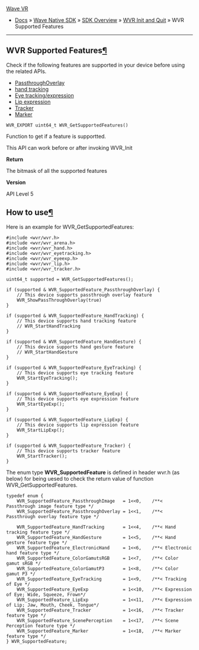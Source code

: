 [Wave VR](https://hub.vive.com/storage/docs/en-us/index.html)

+   [Docs](https://hub.vive.com/storage/docs/en-us/index.html) » [Wave Native SDK](https://hub.vive.com/storage/docs/en-us/NativeSdk.html) » [SDK Overview](https://hub.vive.com/storage/docs/en-us/SdkOverview.html) » [WVR Init and Quit](https://hub.vive.com/storage/docs/en-us/Sdk_WvrInitAndQuit.html) » WVR Supported Features

* * *

## WVR Supported Features[¶](#wvr-supported-features "Permalink to this headline")

Check if the following features are supported in your device before using the related APIs.

+   [PassthroughOverlay](https://hub.vive.com/storage/docs/en-us/WVR_ShowPassthroughOverlay.html#wvr-showpassthroughoverlay)
+   [hand tracking](https://hub.vive.com/storage/docs/en-us/Sdk_WvrHand.html#sdk-wvrhand)
+   [Eye tracking/expression](https://hub.vive.com/storage/docs/en-us/Sdk_WvrEye.html#sdk-wvreye)
+   [Lip expression](https://hub.vive.com/storage/docs/en-us/Sdk_LipExpression.html#sdk-lipexpression)
+   [Tracker](https://hub.vive.com/storage/docs/en-us/Sdk_WvrTracker.html#sdk-wvrtracker)
+   [Marker](https://hub.vive.com/storage/docs/en-us/Sdk_WvrMarker.html#sdk-wvrmarker)

`WVR_EXPORT uint64_t WVR_GetSupportedFeatures()`

Function to get if a feature is supportted.

This API can work before or after invoking WVR\_Init

**Return**

The bitmask of all the supported features

**Version**

API Level 5

## How to use[¶](#how-to-use "Permalink to this headline")

Here is an example for WVR\_GetSupportedFeatures:

```
#include <wvr/wvr.h>
#include <wvr/wvr_arena.h>
#include <wvr/wvr_hand.h>
#include <wvr/wvr_eyetracking.h>
#include <wvr/wvr_eyeexp.h>
#include <wvr/wvr_lip.h>
#include <wvr/wvr_tracker.h>

uint64_t supported = WVR_GetSupportedFeatures();

if (supported & WVR_SupportedFeature_PassthroughOverlay) {
    // This device supports passthrough overlay feature
    WVR_ShowPassThroughOverlay(true)
}

if (supported & WVR_SupportedFeature_HandTracking) {
    // This device supports hand tracking feature
    // WVR_StartHandTracking
}

if (supported & WVR_SupportedFeature_HandGesture) {
    // This device supports hand gesture feature
    // WVR_StartHandGesture
}

if (supported & WVR_SupportedFeature_EyeTracking) {
    // This device supports eye tracking feature
    WVR_StartEyeTracking();
}

if (supported & WVR_SupportedFeature_EyeExp) {
    // This device supports eye expression feature
    WVR_StartEyeExp();
}

if (supported & WVR_SupportedFeature_LipExp) {
    // This device supports lip expression feature
    WVR_StartLipExp();
}

if (supported & WVR_SupportedFeature_Tracker) {
    // This device supports tracker feature
    WVR_StartTracker();
}
```

The enum type **WVR\_SupportedFeature** is defined in header wvr.h (as below) for being uesed to check the return value of function WVR\_GetSupportedFeatures.

```
typedef enum {
    WVR_SupportedFeature_PassthroughImage   = 1<<0,    /**< Passthrough image feature type */
    WVR_SupportedFeature_PassthroughOverlay = 1<<1,    /**< Passthrough overlay feature type */

    WVR_SupportedFeature_HandTracking       = 1<<4,    /**< Hand tracking feature type */
    WVR_SupportedFeature_HandGesture        = 1<<5,    /**< Hand gesture feature type */
    WVR_SupportedFeature_ElectronicHand     = 1<<6,    /**< Electronic hand feature type */
    WVR_SupportedFeature_ColorGamutsRGB     = 1<<7,    /**< Color gamut sRGB */
    WVR_SupportedFeature_ColorGamutP3       = 1<<8,    /**< Color gamut P3 */
    WVR_SupportedFeature_EyeTracking        = 1<<9,    /**< Tracking of Eye */
    WVR_SupportedFeature_EyeExp             = 1<<10,   /**< Expression of Eye; Wide, Squeeze, Frown*/
    WVR_SupportedFeature_LipExp             = 1<<11,   /**< Expression of Lip; Jaw, Mouth, Cheek, Tongue*/
    WVR_SupportedFeature_Tracker            = 1<<16,   /**< Tracker feature type */
    WVR_SupportedFeature_ScenePerception    = 1<<17,   /**< Scene Perception feature type */
    WVR_SupportedFeature_Marker             = 1<<18,   /**< Marker feature type */
} WVR_SupportedFeature;
```